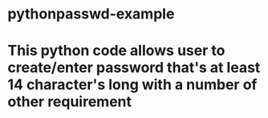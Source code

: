 # pythonpasswd-example
# This python code allows user to create/enter password that's at least 14 character's long with a number of other requirement

